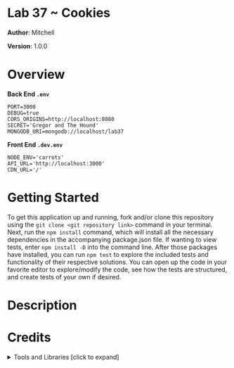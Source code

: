 # Lab 37 ~ Cookies

**Author**: Mitchell

**Version**: 1.0.0

# Overview
**Back End `.env`**
```
PORT=3000
DEBUG=true
CORS_ORIGINS=http://localhost:8080
SECRET='Gregor and The Hound'
MONGODB_URI=mongodb://localhost/lab37
```

**Front End `.dev.env`**
```
NODE_ENV='carrots'
API_URL='http://localhost:3000'
CDN_URL='/'
```

# Getting Started
To get this application up and running, fork and/or clone this repository using the `git clone <git repository link>` command in your terminal. Next, run the `npm install` command, which will install all the necessary dependencies in the accompanying package.json file. If wanting to view tests, enter `npm install -D` into the command line. After those packages have installed, you can run `npm test` to explore the included tests and functionality of their respective solutions. You can open up the code in your favorite editor to explore/modify the code, see how the tests are structured, and create tests of your own if desired.

# Description


# Credits 
**<details>**
  <summary>Tools and Libraries [click to expand]</summary>

  * [Babel Core](https://www.npmjs.com/package/babel-core) ~ npmjs.com/package/babel-core
  * [Babel Loader](https://www.npmjs.com/package/babel-loader) ~ npmjs.com/package/babel-loader 
  * [Babel Plugin Transform Object Rest Spread](https://www.npmjs.com/package/babel-plugin-transform-object-rest-spread) ~  npmjs.com/package/babel-plugin-transform-object-rest-spread
  * [Babel Preset Env](https://www.npmjs.com/package/babel-preset-env) ~ npmjs.com/package/babel-preset-env
  * [Babel Preset React](https://www.npmjs.com/package/babel-preset-react) ~ npmjs.com/package/babel-preset-react
  * [CSS Loader](https://www.npmjs.com/package/css-loader) ~ npmjs.com/package/css-loader 
  * [Enzyme](https://www.npmjs.com/package/enzyme) ~ npmjs.com/package/enzyme
  * [Enzyme Adapter React 16](https://www.npmjs.com/package/enzyme-adapter-react-16) ~ npmjs.com/package/enzyme-adapter-react-16
  * [Enzyme Plugin React]() ~ 
  * [ESLint](https://www.npmjs.com/package/eslint) ~ npmjs.com/package/eslint
  * [Extract Text Webpack Plugin](https://www.npmjs.com/package/extract-text-webpack-plugin) ~ npmjs.com/package/extract-text-webpack-plugin
  * [HTML Webpack Plugin](https://www.npmjs.com/package/html-webpack-plugin) ~ npmjs.com/package/html-webpack-plugin
  * [Jest](https://facebook.github.io/jest/) ~ facebook.github.io/jest/
  * [Node SASS](https://www.npmjs.com/package/node-sass) ~ npmjs.com/package/node-sass
  * [React](https://www.npmjs.com/package/react) ~ npmjs.com/package/react
  * [React DOM](https://www.npmjs.com/package/react-dom) ~ npmjs.com/package/react-dom
  * [SASS Loader](https://www.npmjs.com/package/sass-loader) ~ npmjs.com/package/sass-loader
  * [Superagent](https://www.npmjs.com/package/superagent) ~ npmjs.com/package/superagent
  * [Webpack](https://www.npmjs.com/package/webpack) ~ npmjs.com/package/webpack
  * [Webpack Dev Server](https://www.npmjs.com/package/webpack-dev-server) ~ npmjs.com/package/webpack-dev-server
</details>

